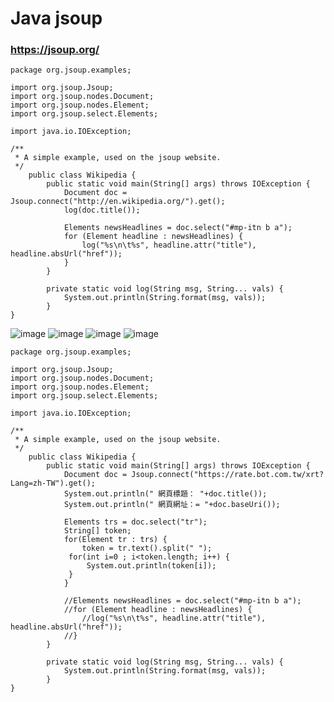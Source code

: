 #  Java jsoup
### https://jsoup.org/
```
package org.jsoup.examples;

import org.jsoup.Jsoup;
import org.jsoup.nodes.Document;
import org.jsoup.nodes.Element;
import org.jsoup.select.Elements;

import java.io.IOException;

/**
 * A simple example, used on the jsoup website.
 */
	public class Wikipedia {
		public static void main(String[] args) throws IOException {
			Document doc = Jsoup.connect("http://en.wikipedia.org/").get();
			log(doc.title());

			Elements newsHeadlines = doc.select("#mp-itn b a");
			for (Element headline : newsHeadlines) {
				log("%s\n\t%s", headline.attr("title"), headline.absUrl("href"));
			}
		}

		private static void log(String msg, String... vals) {
			System.out.println(String.format(msg, vals));
		}
}
```
![image](https://github.com/ChengHan16/Cs4high_4080E036/blob/master/My%20Java/Java%5B108-2%5D/image/jsoup.png)
![image](https://github.com/ChengHan16/Cs4high_4080E036/blob/master/My%20Java/Java%5B108-2%5D/image/jsoup1.png)
![image](https://github.com/ChengHan16/Cs4high_4080E036/blob/master/My%20Java/Java%5B108-2%5D/image/jsoup2.png)
![image](https://github.com/ChengHan16/Cs4high_4080E036/blob/master/My%20Java/Java%5B108-2%5D/image/jsoup3.png)
```
package org.jsoup.examples;

import org.jsoup.Jsoup;
import org.jsoup.nodes.Document;
import org.jsoup.nodes.Element;
import org.jsoup.select.Elements;

import java.io.IOException;

/**
 * A simple example, used on the jsoup website.
 */
	public class Wikipedia {
		public static void main(String[] args) throws IOException {
			Document doc = Jsoup.connect("https://rate.bot.com.tw/xrt?Lang=zh-TW").get();
			System.out.println(" 網頁標題： "+doc.title());
			System.out.println(" 網頁網址：= "+doc.baseUri());
			
			Elements trs = doc.select("tr");
			String[] token;
			for(Element tr : trs) {
				token = tr.text().split(" ");
			 for(int i=0 ; i<token.length; i++) {
				 System.out.println(token[i]);
			 }
			}

			//Elements newsHeadlines = doc.select("#mp-itn b a");
			//for (Element headline : newsHeadlines) {
				//log("%s\n\t%s", headline.attr("title"), headline.absUrl("href"));
			//}
		}

		private static void log(String msg, String... vals) {
			System.out.println(String.format(msg, vals));
		}
}
```
